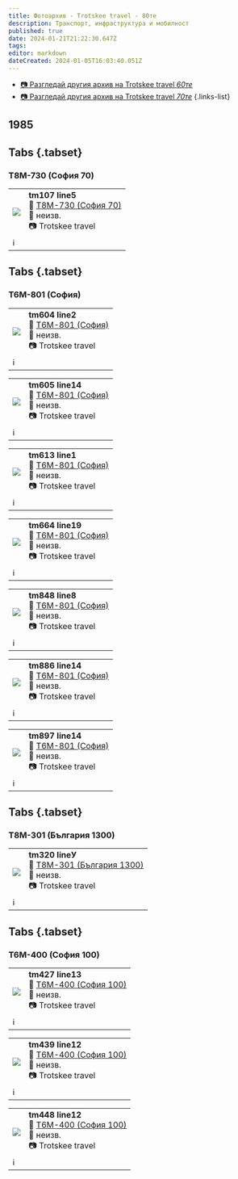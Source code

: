 ```yaml
---
title: Фотоархив - Trotskee travel - 80те
description: Транспорт, инфраструктура и мобилност
published: true
date: 2024-01-21T21:22:30.647Z
tags: 
editor: markdown
dateCreated: 2024-01-05T16:03:40.051Z
---
```


- [📷 Разгледай другия архив на Trotskee travel *60те*](/bg/gallery/trotskee-60te)
- [📷 Разгледай другия архив на Trotskee travel *70те*](/bg/gallery/trotskee-70te)
{.links-list}


## 1985
## Tabs {.tabset}
### Т8М-730 (София 70)

<!--следващ пост--> 
<div class="table-responsive"><table style="width:100%"><tr>
<td><img src="http://46.10.181.183:1518/trinmo/gallery/trotskee/80s/tm107%20line5%201985.JPG"></td>
<td><b>tm107 line5</b><br> 🚋 <a href="/bg/public-transport/fleet-list/1970-T8M-730">Т8М-730 (София 70)</a><br>📌 неизв. <br> 📷 Trotskee travel<br></td></tr>
  <td colspan=2 >ℹ️ </td></table></div>
  
## Tabs {.tabset}
### Т6М-801 (София)

<!--следващ пост--> 
<div class="table-responsive"><table style="width:100%"><tr>
<td><img src="http://46.10.181.183:1518/trinmo/gallery/trotskee/80s/tm604%20line2%201985.jpg"></td>
<td><b>tm604 line2</b><br> 🚋 <a href="/bg/public-transport/fleet-list/1965-T6M-801">Т6М-801 (София)</a><br>📌 неизв. <br> 📷 Trotskee travel<br></td></tr>
  <td colspan=2 >ℹ️ </td></table></div>
  
<!--следващ пост--> 
<div class="table-responsive"><table style="width:100%"><tr>
<td><img src="http://46.10.181.183:1518/trinmo/gallery/trotskee/80s/tm605%20line14%201985.jpg"></td>
<td><b>tm605 line14</b><br> 🚋 <a href="/bg/public-transport/fleet-list/1965-T6M-801">Т6М-801 (София)</a><br>📌 неизв. <br> 📷 Trotskee travel<br></td></tr>
  <td colspan=2 >ℹ️ </td></table></div>
  
<!--следващ пост--> 
<div class="table-responsive"><table style="width:100%"><tr>
<td><img src="http://46.10.181.183:1518/trinmo/gallery/trotskee/80s/tm613%20line1%201985.jpg"></td>
<td><b>tm613 line1</b><br> 🚋 <a href="/bg/public-transport/fleet-list/1965-T6M-801">Т6М-801 (София)</a><br>📌 неизв. <br> 📷 Trotskee travel<br></td></tr>
  <td colspan=2 >ℹ️ </td></table></div>
  
<!--следващ пост--> 
<div class="table-responsive"><table style="width:100%"><tr>
<td><img src="http://46.10.181.183:1518/trinmo/gallery/trotskee/80s/tm664%20line19%201985.jpg"></td>
<td><b>tm664 line19</b><br> 🚋 <a href="/bg/public-transport/fleet-list/1965-T6M-801">Т6М-801 (София)</a><br>📌 неизв. <br> 📷 Trotskee travel<br></td></tr>
  <td colspan=2 >ℹ️ </td></table></div>
  
    
<!--следващ пост--> 
<div class="table-responsive"><table style="width:100%"><tr>
<td><img src="http://46.10.181.183:1518/trinmo/gallery/trotskee/80s/tm848%20line8%201985.jpg"></td>
<td><b>tm848 line8</b><br> 🚋 <a href="/bg/public-transport/fleet-list/1965-T6M-801">Т6М-801 (София)</a><br>📌 неизв. <br> 📷 Trotskee travel<br></td></tr>
  <td colspan=2 >ℹ️ </td></table></div>
  
<!--следващ пост--> 
<div class="table-responsive"><table style="width:100%"><tr>
<td><img src="http://46.10.181.183:1518/trinmo/gallery/trotskee/80s/tm886%20line14%201985.jpg"></td>
<td><b>tm886 line14</b><br> 🚋 <a href="/bg/public-transport/fleet-list/1965-T6M-801">Т6М-801 (София)</a><br>📌 неизв. <br> 📷 Trotskee travel<br></td></tr>
  <td colspan=2 >ℹ️ </td></table></div>
  
<!--следващ пост--> 
<div class="table-responsive"><table style="width:100%"><tr>
<td><img src="http://46.10.181.183:1518/trinmo/gallery/trotskee/80s/tm897%20line14%201985.jpg"></td>
<td><b>tm897 line14</b><br> 🚋 <a href="/bg/public-transport/fleet-list/1965-T6M-801">Т6М-801 (София)</a><br>📌 неизв. <br> 📷 Trotskee travel<br></td></tr>
  <td colspan=2 >ℹ️ </td></table></div>
  
  
## Tabs {.tabset}
### Т8М-301 (България 1300)

<!--следващ пост--> 
<div class="table-responsive"><table style="width:100%"><tr>
<td><img src="http://46.10.181.183:1518/trinmo/gallery/trotskee/80s/tm320%201985.jpg"></td>
<td><b>tm320 lineУ</b><br> 🚋 <a href="/bg/public-transport/fleet-list/1979-T8M-301">Т8М-301 (България 1300)</a><br>📌 неизв. <br> 📷 Trotskee travel<br></td></tr>
  <td colspan=2 >ℹ️ </td></table></div>
  
## Tabs {.tabset}
### Т6М-400 (София 100)

<!--следващ пост--> 
<div class="table-responsive"><table style="width:100%"><tr>
<td><img src="http://46.10.181.183:1518/trinmo/gallery/trotskee/80s/tm427%20line13%201985.jpg"></td>
<td><b>tm427 line13</b><br> 🚋 <a href="/bg/public-transport/fleet-list/1979-T6M-400">Т6М-400 (София 100)</a><br>📌 неизв. <br> 📷 Trotskee travel<br></td></tr>
  <td colspan=2 >ℹ️ </td></table></div>
  
<!--следващ пост--> 
<div class="table-responsive"><table style="width:100%"><tr>
<td><img src="http://46.10.181.183:1518/trinmo/gallery/trotskee/80s/tm439%20line12%201985.jpg"></td>
<td><b>tm439 line12</b><br> 🚋 <a href="/bg/public-transport/fleet-list/1979-T6M-400">Т6М-400 (София 100)</a><br>📌 неизв. <br> 📷 Trotskee travel<br></td></tr>
  <td colspan=2 >ℹ️ </td></table></div>
  
<!--следващ пост--> 
<div class="table-responsive"><table style="width:100%"><tr>
<td><img src="http://46.10.181.183:1518/trinmo/gallery/trotskee/80s/tm448%20line12%201985.jpg"></td>
<td><b>tm448 line12</b><br> 🚋 <a href="/bg/public-transport/fleet-list/1979-T6M-400">Т6М-400 (София 100)</a><br>📌 неизв. <br> 📷 Trotskee travel<br></td></tr>
  <td colspan=2 >ℹ️ </td></table></div>